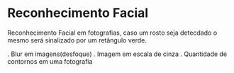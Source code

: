 # Reconhecimento Facial

Reconhecimento Facial em fotografias, caso um rosto seja detecdado o mesmo será sinalizado por um retângulo verde.

. Blur em imagens(desfoque)
. Imagem em escala de cinza
. Quantidade de contornos em uma fotografia
